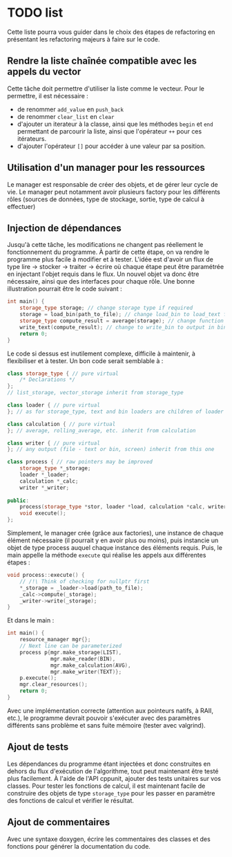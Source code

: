# TODO list

Cette liste pourra vous guider dans le choix des étapes de refactoring en présentant les refactoring majeurs à faire sur le code.

## Rendre la liste chaînée compatible avec les appels du vector

Cette tâche doit permettre d'utiliser la liste comme le vecteur. Pour le permettre, il est nécessaire :
 - de renommer `add_value` en `push_back`
 - de renommer `clear_list` en `clear`
 - d'ajouter un iterateur à la classe, ainsi que les méthodes `begin` et `end` permettant de parcourir la liste, ainsi que l'opérateur `++` pour ces itérateurs.
 - d'ajouter l'opérateur `[]` pour accéder à une valeur par sa position.

## Utilisation d'un manager pour les ressources

Le manager est responsable de créer des objets, et de gérer leur cycle de vie. Le manager peut notamment avoir plusieurs factory pour les différents rôles (sources de données, type de stockage, sortie, type de calcul à effectuer)

## Injection de dépendances

Jusqu'à cette tâche, les modifications ne changent pas réellement le fonctionnement du programme. À partir de cette étape, on va rendre le programme plus facile à modifier et à tester. L'idée est d'avoir un flux de type lire -> stocker -> traiter -> écrire où chaque étape peut être paramétrée en injectant l'objet requis dans le flux. Un nouvel objet va donc être nécessaire, ainsi que des interfaces pour chaque rôle. Une bonne illustration pourrait être le code suivant :

```cpp
int main() {
	storage_type storage; // change storage type if required
	storage = load_bin(path_to_file); // change load_bin to load_text for text source
	storage_type compute_result = average(storage); // change function name to change behaviour
	write_text(compute_result); // change to write_bin to output in bin, to display for screen output
	return 0;
}
```

Le code si dessus est inutilement complexe, difficile à maintenir, à flexibiliser et à tester. Un bon code serait semblable à :

```cpp
class storage_type { // pure virtual
	/* Declarations */
};
// list_storage, vector_storage inherit from storage_type

class loader { // pure virtual
}; // as for storage_type, text and bin loaders are children of loader

class calculation { // pure virtual
}; // average, rolling_average, etc. inherit from calculation

class writer { // pure virtual
}; // any output (file - text or bin, screen) inherit from this one

class process { // raw pointers may be improved
	storage_type *_storage;
	loader *_loader;
	calculation *_calc;
	writer *_writer;
	
public:
	process(storage_type *stor, loader *load, calculation *calc, writer *write);
	void execute();
};
```

Simplement, le manager crée (grâce aux factories), une instance de chaque élément nécessaire (il pourrait y en avoir plus ou moins), puis instancie un objet de type process auquel chaque instance des éléments requis. Puis, le main appelle la méthode `execute` qui réalise les appels aux différentes étapes :

```cpp
void process::execute() {
	// /!\ Think of checking for nullptr first
	*_storage = _loader->load(path_to_file);
	_calc->compute(_storage);
	_writer->write(_storage);
}
```

Et dans le main :

```cpp
int main() {
	resource_manager mgr{};
	// Next line can be parameterized
	process p{mgr.make_storage(LIST),
			  mgr.make_reader(BIN),
			  mgr.make_calculation(AVG),
			  mgr.make_writer(TEXT)};
	p.execute();
	mgr.clear_resources();
	return 0;
}
```

Avec une implémentation correcte (attention aux pointeurs natifs, à RAII, etc.), le programme devrait pouvoir s'exécuter avec des paramètres différents sans problème et sans fuite mémoire (tester avec valgrind).

## Ajout de tests

Les dépendances du programme étant injectées et donc construites en dehors du flux d'exécution de l'algorithme, tout peut maintenant être testé plus facilement. À l'aide de l'API cppunit, ajouter des tests unitaires sur vos classes. Pour tester les fonctions de calcul, il est maintenant facile de construire des objets de type `storage_type` pour les passer en paramètre des fonctions de calcul et vérifier le résultat.

## Ajout de commentaires

Avec une syntaxe doxygen, écrire les commentaires des classes et des fonctions pour générer la documentation du code.